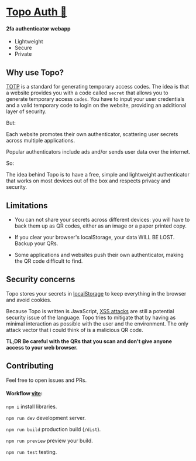 # [Topo Auth 🦦](https://topoauth.org/)

#### 2fa authenticator webapp

* Lightweight 
* Secure
* Private


## Why use Topo?

[TOTP](https://datatracker.ietf.org/doc/html/rfc6238) is a standard for generating temporary access codes. The idea is that a website provides you with a code called `secret` that allows you to generate temporary access `codes`. You have to input your user credentials and a valid temporary code to login on the website, providing an additional layer of security.

But:

Each website promotes their own authenticator, scattering user secrets across multiple applications.

Popular authenticators include ads and/or sends user data over the internet.

So:

The idea behind Topo is to have a free, simple and lightweight authenticator that works on most devices out of the box and respects privacy and security.


## Limitations

* You can not share your secrets across different devices: you will have to back them up as QR codes, either as an image or a paper printed copy.

* If you clear your browser's localStorage, your data WILL BE LOST. Backup your QRs.

* Some applications and websites push their own authenticator, making the QR code difficult to find.


## Security concerns

Topo stores your secrets in [localStorage](https://www.w3schools.com/jsref/prop_win_localstorage.asp) to keep everything in the browser and avoid cookies.

Because Topo is written is JavaScript, [XSS attacks](https://owasp.org/www-community/attacks/xss/) are still a potential security issue of the language. Topo tries to mitigate that by having as minimal interaction as possible with the user and the environment. The only attack vector that i could think of is a malicious QR code.

**TL;DR Be careful with the QRs that you scan and don't give anyone access to your web browser.**


## Contributing

Feel free to open issues and PRs.

#### Workflow [vite](https://vite.dev/):

`npm i` install libraries.

`npm run dev` development server.

`npm run build` production build (`/dist`).

`npm run preview` preview your build.

`npm run test` testing.
